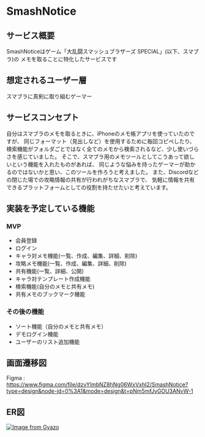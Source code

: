 # SmashNotice

## サービス概要
SmashNoticeはゲーム「大乱闘スマッシュブラザーズ SPECIAL」(以下、スマブラ)の
メモを取ることに特化したサービスです

## 想定されるユーザー層
スマブラに真剣に取り組むゲーマー

## サービスコンセプト
自分はスマブラのメモを取るときに、iPhoneのメモ帳アプリを使っていたのですが、
同じフォーマット（見出しなど）を使用するために毎回コピペしたり、
検索機能がフォルダごとではなく全てのメモから検索されるなど、少し使いづらさを感じていました。
そこで、スマブラ用のメモツールとしてこうあって欲しいという機能を入れたものがあれば、
同じような悩みを持ったゲーマーが助かるのではないかと思い、このツールを作ろうと考えました。
また、Discordなどの閉じた場での攻略情報の共有が行われがちなスマブラで、
気軽に情報を共有できるプラットフォームとしての役割を持たせたいと考えています。

## 実装を予定している機能
### MVP
* 会員登録
* ログイン
* キャラ対メモ機能(一覧、作成、編集、詳細、削除)
* 攻略メモ機能(一覧、作成、編集、詳細、削除)
* 共有機能(一覧、詳細、公開)
* キャラ対テンプレート作成機能
* 検索機能(自分のメモと共有メモ)
* 共有メモのブックマーク機能

### その後の機能
* ソート機能（自分のメモと共有メモ）
* デモログイン機能
* ユーザーのリスト追加機能

## 画面遷移図
Figma : https://www.figma.com/file/dzvYlmbNZ8hNg06WxVxhI2/SmashNotice?type=design&node-id=0%3A1&mode=design&t=pNm5mfJvGOU3ANvW-1

## ER図
[![Image from Gyazo](https://i.gyazo.com/3b94fce3695866f82e24286b5aef292c.png)](https://gyazo.com/3b94fce3695866f82e24286b5aef292c)
